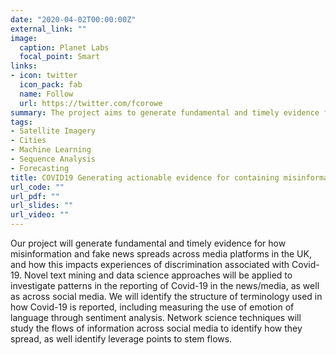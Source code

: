 ```yaml
---
date: "2020-04-02T00:00:00Z"
external_link: ""
image:
  caption: Planet Labs
  focal_point: Smart
links:
- icon: twitter
  icon_pack: fab
  name: Follow
  url: https://twitter.com/fcorowe
summary: The project aims to generate fundamental and timely evidence for how misinformation and fake news spreads across media platforms.
tags:
- Satellite Imagery
- Cities
- Machine Learning
- Sequence Analysis
- Forecasting
title: COVID19 Generating actionable evidence for containing misinformation to prevent discrimination
url_code: ""
url_pdf: ""
url_slides: ""
url_video: ""
---
```


 
Our project will generate fundamental and timely evidence for how misinformation and fake news spreads across media platforms in the UK, and how this impacts experiences of discrimination associated with Covid-19. Novel text mining and data science approaches will be applied to investigate patterns in the reporting of Covid-19 in the news/media, as well as across social media. We will identify the structure of terminology used in how Covid-19 is reported, including measuring the use of emotion of language through sentiment analysis. Network science techniques will study the flows of information across social media to identify how they spread, as well identify leverage points to stem flows.